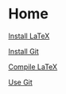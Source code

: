 # Home

[Install LaTeX](InstallLatex.md)

[Install Git](InstallGit.md)

[Compile LaTeX](Compile.md)

[Use Git](UseGit.md)
